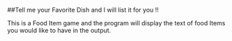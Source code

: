 ##Tell me your Favorite Dish and I will list it for you !!

This is a Food Item game and the program will display the text of food Items you would like to have in the output.
